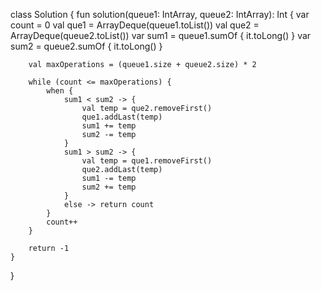 class Solution {
    fun solution(queue1: IntArray, queue2: IntArray): Int {
        var count = 0
        val que1 = ArrayDeque(queue1.toList())
        val que2 = ArrayDeque(queue2.toList())
        var sum1 = queue1.sumOf { it.toLong() }
        var sum2 = queue2.sumOf { it.toLong() }
        
        val maxOperations = (queue1.size + queue2.size) * 2
        
        while (count <= maxOperations) {
            when {
                sum1 < sum2 -> {
                    val temp = que2.removeFirst()
                    que1.addLast(temp)
                    sum1 += temp
                    sum2 -= temp
                }
                sum1 > sum2 -> {
                    val temp = que1.removeFirst()
                    que2.addLast(temp)
                    sum1 -= temp
                    sum2 += temp
                }
                else -> return count
            }
            count++
        }
        
        return -1
    }
}
